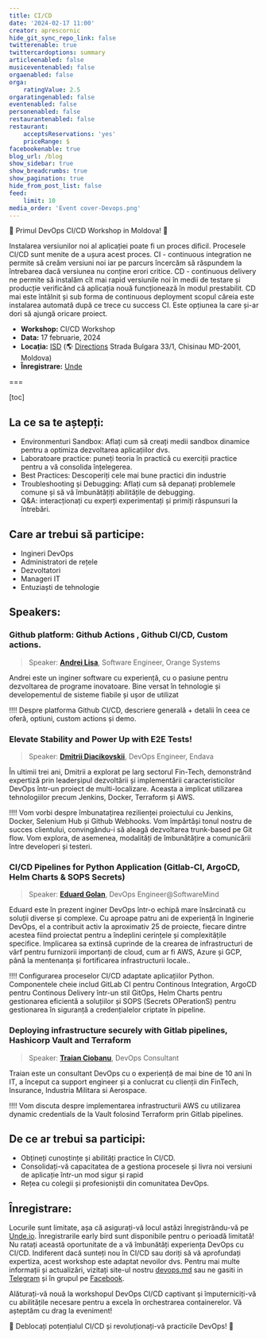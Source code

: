 ```yaml
---
title: CI/CD
date: '2024-02-17 11:00'
creator: aprescornic
hide_git_sync_repo_link: false
twitterenable: true
twittercardoptions: summary
articleenabled: false
musiceventenabled: false
orgaenabled: false
orga:
    ratingValue: 2.5
orgaratingenabled: false
eventenabled: false
personenabled: false
restaurantenabled: false
restaurant:
    acceptsReservations: 'yes'
    priceRange: $
facebookenable: true
blog_url: /blog
show_sidebar: true
show_breadcrumbs: true
show_pagination: true
hide_from_post_list: false
feed:
    limit: 10
media_order: 'Event cover-Devops.png'
---
```


🚀 Primul DevOps CI/CD Workshop in Moldova! 🚀

Instalarea versiunilor noi al aplicației poate fi un proces dificil. Procesele CI/CD sunt menite de a ușura acest proces. CI - continuous integration ne permite să creăm versiuni noi iar pe parcurs încercăm să răspundem la întrebarea dacă versiunea nu conține erori critice. CD - continuous delivery ne permite să instalăm cît mai rapid versiunile noi în medii de testare și producție verificând că aplicația nouă funcționează în modul prestabilit. CD mai este întâlnit și sub forma de continuous deployment scopul căreia este instalarea automată după ce trece cu success CI. Este opțiunea la care și-ar dori să ajungă oricare proiect.

- **Workshop:** CI/CD Workshop
- **Data:** 17 februarie, 2024
- **Locația:** [ISD](https://isd-soft.com/) (🌎 [Directions](https://maps.app.goo.gl/sx6AYXzFKJfi99vk7) Strada Bulgara 33/1, Chisinau MD-2001, Moldova)
- **Înregistrare:** [Unde](https://unde.io/event/267)

===

[toc]

## La ce sa te aștepți:
    
- Environmenturi Sandbox: Aflați cum să creați medii sandbox dinamice pentru a optimiza dezvoltarea aplicațiilor dvs.
- Laboratoare practice: puneți teoria în practică cu exerciții practice pentru a vă consolida înțelegerea.
- Best Practices: Descoperiți cele mai bune practici din industrie
- Troubleshooting și Debugging: Aflați cum să depanați problemele comune și să vă îmbunătățiți abilitățile de debugging.
- Q&A: interacționați cu experți experimentați și primiți răspunsuri la întrebări.


## Care ar trebui să participe:

- Ingineri DevOps
- Administratori de rețele
- Dezvoltatori
- Manageri IT
- Entuziaști de tehnologie

## Speakers:

### Github platform: Github Actions , Github CI/CD, Custom actions.

> Speaker: **[Andrei Lisa](https://md.linkedin.com/in/andrei-lisa-743b03202)**, Software Engineer, Orange Systems

Andrei este un inginer software cu experiență, cu o pasiune pentru dezvoltarea de programe inovatoare. Bine versat în tehnologie și developementul de sisteme fiabile și ușor de utilizat

!!!! Despre platforma Github CI/CD, descriere generală + detalii în ceea ce oferă, optiuni, custom actions și demo.

### Elevate Stability and Power Up with E2E Tests!

> Speaker: **[Dmitrii Diacikovskii](https://www.linkedin.com/in/d-dmitrii/)**, DevOps Engineer, Endava

În ultimii trei ani, Dmitrii a explorat pe larg sectorul Fin-Tech, demonstrând expertiză prin leaderșipul dezvoltării și implementării caracteristicilor DevOps într-un proiect de multi-localizare. Aceasta a implicat utilizarea tehnologiilor precum Jenkins, Docker, Terraform și AWS.

!!!! Vom vorbi despre îmbunatațirea rezilienței proiectului cu Jenkins, Docker, Selenium Hub și Github Webhooks. Vom împărtăși tonul nostru de succes clientului, convingându-i să aleagă dezvoltarea trunk-based pe Git flow. Vom explora, de asemenea, modalități de îmbunătățire a comunicării între developeri și testeri.

### CI/CD Pipelines for Python Application (Gitlab-CI, ArgoCD, Helm Charts & SOPS Secrets)
>Speaker: **[Eduard Golan](https://www.linkedin.com/in/golaneduard/)**, DevOps Engineer@SoftwareMind

Eduard este în prezent inginer DevOps într-o echipă mare însărcinată cu soluții diverse și complexe. Cu aproape patru ani de experiență în Inginerie DevOps, el a contribuit activ la aproximativ 25 de proiecte, fiecare dintre acestea fiind proiectat pentru a îndeplini cerințele și complexitățile specifice. Implicarea sa extinsă cuprinde de la crearea de infrastructuri de vârf pentru furnizorii importanți de cloud, cum ar fi AWS, Azure și GCP, până la mentenanța și fortificarea infrastructurii locale..

!!!! Configurarea proceselor CI/CD  adaptate aplicațiilor Python. Componentele cheie includ GitLab CI pentru Continous Integration, ArgoCD pentru Continous Delivery într-un stil GitOps, Helm Charts pentru gestionarea eficientă a soluțiilor și SOPS (Secrets OPerationS) pentru gestionarea în siguranță a credențialelor criptate în pipeline.

### Deploying infrastructure securely with Gitlab pipelines, Hashicorp Vault and Terraform

> Speaker: **[Traian Ciobanu](https://www.facebook.com/lordzmd)**, DevOps Consultant

Traian este un consultant DevOps cu o experiență de mai bine de 10 ani în IT, a început ca support engineer și a conlucrat cu clienții din FinTech, Insurance, Industria Militara si Aerospace.

!!!! Vom discuta despre implementarea infrastructurii AWS cu utilizarea dynamic credentials de la Vault folosind Terraform prin  Gitlab pipelines.

## De ce ar trebui sa participi:

* Obțineți cunoștințe și abilități practice în CI/CD.
* Consolidați-vă capacitatea de a gestiona procesele și livra noi versiuni de aplicație într-un mod sigur și rapid
* Rețea cu colegii și profesioniștii din comunitatea DevOps.


## Înregistrare:

Locurile sunt limitate, așa că asigurați-vă locul astăzi înregistrându-vă pe [Unde.io](https://unde.io/event/267). Înregistrarile early bird sunt disponibile pentru o perioadă limitată!
Nu ratați această oportunitate de a vă îmbunătăți experiența DevOps cu CI/CD. Indiferent dacă sunteți nou în CI/CD sau doriți să vă aprofundați expertiza, acest workshop este adaptat nevoilor dvs.
Pentru mai multe informații și actualizări, vizitați site-ul nostru [devops.md](https://devops.md) sau ne gasiti in [Telegram](https://t.me/devops_moldova) și în grupul pe [Facebook]().

Alăturați-vă nouă la workshopul DevOps CI/CD captivant și împuterniciți-vă cu abilitățile necesare pentru a excela în orchestrarea containerelor. Vă așteptăm cu drag la eveniment!

🌟 Deblocați potențialul CI/CD și revoluționați-vă practicile DevOps! 🌟
